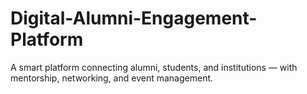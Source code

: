 # Digital-Alumni-Engagement-Platform
A smart platform connecting alumni, students, and institutions — with mentorship, networking, and event management.
